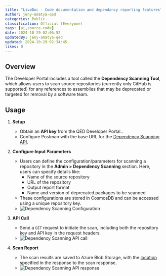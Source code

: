 ```yaml
---
title: "LiveDoc - Code documentation and dependancy reporting features"
author: jeny-amatya-qed
categories: Public
classification: Official (Everyone)
tags: [ai,source-code]
date: 2024-10-29 02:06:52 
updatedBy: jeny-amatya-qed
updated: 2024-10-29 02:34:45 
likes: 0
---
```


## Overview
The Developer Portal includes a tool called the **Dependency Scanning Tool**, which allows users to scan source repositories (currently only GitHub is supported) for any references to assemblies that may be deprecated or targeted for removal by a software team.

## Usage

1. **Setup**
   - Obtain an **API key** from the QED Developer Portal..
   - Configure Postman with the base URL for the [Dependency Scanning API](https://devportal-functions.azurewebsites.net/api/DependencyScanningFunction).

2. **Configure Input Parameters**
   - Users can define the configuration/parameters for scanning a repository in the **Admin > Dependency Scanning** section. Here, users can specify details like:
     - Name of the source repository
     - URL of the repository
     - Output report format
     - Name and version of deprecated packages to be scanned
   - These configurations are stored in CosmosDB and can be accessed using a unique repository key. 
   - ![Dependency Scanning Configuration](https://sadevportal3.blob.core.windows.net/root/dependency-scanner1.png)

3. **API Call**
    - Send a `GET` request to initiate the scan, including both the repository key and API key in the request headers.
    - ![Dependency Scanning API call](https://sadevportal3.blob.core.windows.net/root/dependency-scanner2.png)
        
4. **Scan Report** 
   - The scan results are saved to Azure Blob Storage, with the [location ](https://dpstoragefunctions.blob.core.windows.net/source-scan-reports) specified in the response to the scan response.
   -  ![Dependency Scanning API response](https://sadevportal3.blob.core.windows.net/root/dependency-scanner3.png)